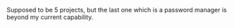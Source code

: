 Supposed to be 5 projects, but the last one which is a password manager is beyond my current capability.
